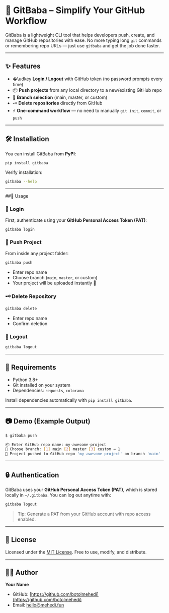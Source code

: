 # 🚀 GitBaba – Simplify Your GitHub Workflow

GitBaba is a lightweight CLI tool that helps developers push, create, and manage GitHub repositories with ease.
No more typing long `git` commands or remembering repo URLs — just use `gitbaba` and get the job done faster.

---

## ✨ Features

* �\udkey **Login / Logout** with GitHub token (no password prompts every time)
* 📦 **Push projects** from any local directory to a new/existing GitHub repo
* 🌿 **Branch selection** (main, master, or custom)
* 🗝 **Delete repositories** directly from GitHub
* ⚡ **One-command workflow** — no need to manually `git init`, `commit`, or `push`

---

## 🛠️ Installation

You can install GitBaba from **PyPI**:

```bash
pip install gitbaba
```

Verify installation:

```bash
gitbaba --help
```

---

##🚦 Usage

### 💑 Login

First, authenticate using your **GitHub Personal Access Token (PAT)**:

```bash
gitbaba login
```

### 🚀 Push Project

From inside any project folder:

```bash
gitbaba push
```

* Enter repo name
* Choose branch (`main`, `master`, or custom)
* Your project will be uploaded instantly 🎉

### 🗝 Delete Repository

```bash
gitbaba delete
```

* Enter repo name
* Confirm deletion

### 👋 Logout

```bash
gitbaba logout
```

---

## 💼 Requirements

* Python 3.8+
* Git installed on your system
* Dependencies: `requests`, `colorama`

Install dependencies automatically with `pip install gitbaba`.

---

## 📷 Demo (Example Output)

```bash
$ gitbaba push

📦 Enter GitHub repo name: my-awesome-project
🌿 Choose branch: [1] main [2] master [3] custom → 1
🚀 Project pushed to GitHub repo 'my-awesome-project' on branch 'main'
```

---

## 🔒 Authentication

GitBaba uses your **GitHub Personal Access Token (PAT)**, which is stored locally in
`~/.gitbaba`. You can log out anytime with:

```bash
gitbaba logout
```

> Tip: Generate a PAT from your GitHub account with repo access enabled.

---

## 📜 License

Licensed under the [MIT License](LICENSE).
Free to use, modify, and distribute.

---

## 👨‍💼 Author

**Your Name**

* GitHub: [https://github.com/botolmehedi](https://github.com/botolmehedi)
* Email: [hello@mehedi.fun](mailto:hello@mehedi.fun)
